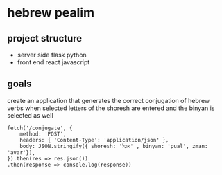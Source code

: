 # hebrew pealim

## project structure

 - server side flask python
 - front end react javascript

## goals

create an application that generates the correct conjugation of hebrew verbs
 when selected letters of the shoresh are entered and the binyan
 is selected as well

```
fetch('/conjugate', {
    method: 'POST',
    headers: { 'Content-Type': 'application/json' },
    body: JSON.stringify({ shoresh: 'אכל' , binyan: 'pual', zman: 'avar'}),
}).then(res => res.json())
.then(response => console.log(response))
```
